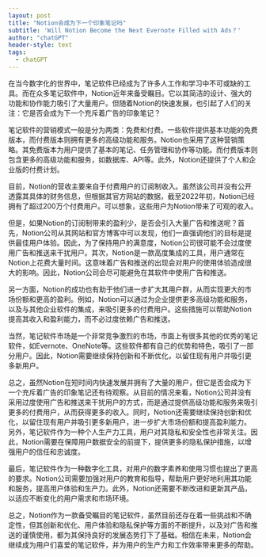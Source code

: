 ```yaml
---
layout: post
title: "Notion会成为下一个印象笔记吗"
subtitle: 'Will Notion Become the Next Evernote Filled with Ads？'
author: "chatGPT"
header-style: text
tags:
  - chatGPT
---
```


在当今数字化的世界中，笔记软件已经成为了许多人工作和学习中不可或缺的工具。而在众多笔记软件中，Notion近年来备受瞩目。它以其简洁的设计、强大的功能和协作能力吸引了大量用户。但随着Notion的快速发展，也引起了人们的关注：它是否会成为下一个充斥着广告的印象笔记？

笔记软件的营销模式一般是分为两类：免费和付费。一些软件提供基本功能的免费版本，而付费版本则拥有更多的高级功能和服务。Notion也采用了这种营销策略。其免费版本为用户提供了基本的笔记、任务管理和协作等功能。而付费版本则包含更多的高级功能和服务，如数据库、API等。此外，Notion还提供了个人和企业版的付费计划。

目前，Notion的营收主要来自于付费用户的订阅制收入。虽然该公司并没有公开透露其具体的财务信息，但根据其官方网站的数据，截至2022年初，Notion已经拥有了超过200万个付费用户。可以想象，这些用户为Notion带来了可观的收入。

但是，如果Notion的订阅制带来的盈利少，是否会引入大量广告和推送呢？首先，Notion公司从其网站和官方博客中可以发现，他们一直强调他们的目标是提供最佳用户体验。因此，为了保持用户的满意度，Notion公司很可能不会过度使用广告和推送来干扰用户。其次，Notion是一款高度集成的工具，用户通常在Notion上花费大量时间。这意味着广告和推送的出现会对用户的使用体验造成很大的影响。因此，Notion公司会尽可能避免在其软件中使用广告和推送。

另一方面，Notion的成功也有助于他们进一步扩大其用户群，从而实现更大的市场份额和更高的盈利。例如，Notion可以通过为企业提供更多高级功能和服务，以及与其他企业软件的集成，来吸引更多的付费用户。这些措施可以帮助Notion提高其收入和盈利能力，而不必过度依赖广告和推送。

当然，笔记软件市场是一个非常竞争激烈的市场，市面上有很多其他的优秀的笔记软件，如Evernote、OneNote等。这些软件都有自己的优势和特色，吸引了一部分用户。因此，Notion需要继续保持创新和不断优化，以留住现有用户并吸引更多新用户。

总之，虽然Notion在短时间内快速发展并拥有了大量的用户，但它是否会成为下一个充斥着广告的印象笔记还有待观察。从目前的情况来看，Notion公司并没有采用过度使用广告和推送来干扰用户的方式，而是通过提供高级功能和服务来吸引更多的付费用户，从而获得更多的收入。同时，Notion还需要继续保持创新和优化，以留住现有用户并吸引更多新用户，进一步扩大市场份额和提高盈利能力。
另外，笔记软件作为一种个人生产力工具，用户对其隐私和安全性也非常关注。因此，Notion需要在保障用户数据安全的前提下，提供更多的隐私保护措施，以增强用户的信任和忠诚度。

最后，笔记软件作为一种数字化工具，对用户的数字素养和使用习惯也提出了更高的要求。Notion公司需要加强对用户的教育和指导，帮助用户更好地利用其功能和服务，提高用户体验和生产力。此外，Notion还需要不断改进和更新其产品，以适应不断变化的用户需求和市场环境。

总之，Notion作为一款备受瞩目的笔记软件，虽然目前还存在着一些挑战和不确定性，但其创新和优化、用户体验和隐私保护等方面的不断提升，以及对广告和推送的谨慎使用，都为其保持良好的发展态势打下了基础。相信在未来，Notion会继续成为用户们喜爱的笔记软件，并为用户的生产力和工作效率带来更多的帮助。
